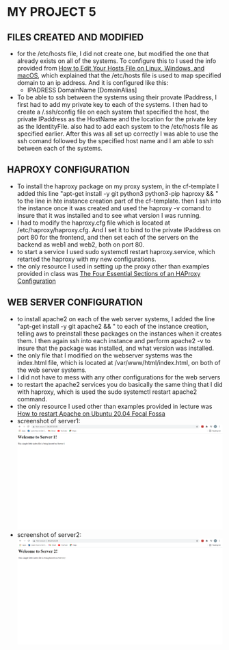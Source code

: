# MY PROJECT 5

## FILES CREATED AND MODIFIED
- for the /etc/hosts file, I did not create one, but modified the one that already exists on all of the systems. To configure this to I used the info provided from [How to Edit Your Hosts File on Linux, Windows, and macOS](https://linuxize.com/post/how-to-edit-your-hosts-file/), which explained that the /etc/hosts file is used to map specified domain to an ip address. And it is configured like this:
    - IPADRESS DomainName [DomainAlias]
- To be able to ssh between the systems using their provate IPaddress, I first had to add my private key to each of the systems. I then had to create a /.ssh/config file on each system that specified the host, the private IPaddress as the HostName and the location for the private key as the IdentityFile. also had to add each system to the /etc/hosts file as specified earlier. After this was all set up correctly I was able to use the ssh comand followed by the specified host name and I am able to ssh between each of the systems. 
## HAPROXY CONFIGURATION
- To install the haproxy package on my proxy system, in the cf-template I added this line "apt-get install -y git python3 python3-pip haproxy && \" to the line in hte instance creation part of the cf-template. then I ssh into the instance once it was created and used the haproxy -v comand to insure that it was installed and to see what version I was running.
- I had to modify the haproxy.cfg file which is located at /etc/haproxy/haproxy.cfg. And I set it to bind to the private IPaddress on port 80 for the frontend, and then set each of the servers on the backend as web1 and web2, both on port 80.
- to start a service I used sudo systemctl restart haproxy.service, which retarted the haproxy with my new configurations. 
- the only resource I used in setting up the proxy other than examples provided in class was [The Four Essential Sections of an HAProxy Configuration](https://www.haproxy.com/blog/the-four-essential-sections-of-an-haproxy-configuration/)
## WEB SERVER CONFIGURATION
- to install apache2 on each of the web server systems, I added the line "apt-get install -y git apache2 && \" to each of the instance creation, telling aws to preinstall these packages on the instances when it creates them. I then again ssh into each instance and perform apache2 -v to insure that the package was installed, and what version was installed.
- the only file that I modified on the webserver systems was the index.html file, which is located at /var/www/html/index.html, on both of the web server systems.
- I did not have to mess with any other configurations for the web servers
- to restart the apache2 services you do basically the same thing that I did with haproxy, which is used the sudo systemctl restart apache2 command. 
- the only resource I used other than examples provided in lecture was [How to restart Apache on Ubuntu 20.04 Focal Fossa](https://linuxconfig.org/how-to-restart-apache-on-ubuntu-20-04-focal-fossa)
- screenshot of server1:
![server1](images/server1.png)
- screenshot of server2:
![server2](images/server2.png)
